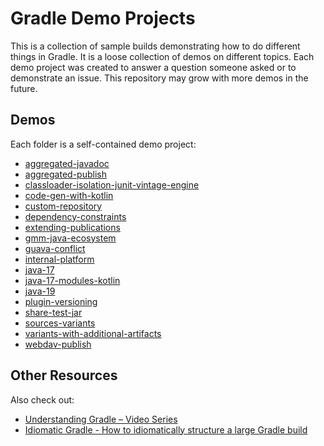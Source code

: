 # Gradle Demo Projects

This is a collection of sample builds demonstrating how to do different things in Gradle.
It is a loose collection of demos on different topics.
Each demo project was created to answer a question someone asked or to demonstrate an issue.
This repository may grow with more demos in the future.

## Demos

Each folder is a self-contained demo project:

- [aggregated-javadoc](aggregated-javadoc)
- [aggregated-publish](aggregated-publish)
- [classloader-isolation-junit-vintage-engine](classloader-isolation-junit-vintage-engine)
- [code-gen-with-kotlin](code-gen-with-kotlin)
- [custom-repository](custom-repository)
- [dependency-constraints](dependency-constraints)
- [extending-publications](extending-publications)
- [gmm-java-ecosystem](gmm-java-ecosystem)
- [guava-conflict](guava-conflict)
- [internal-platform](internal-platform)
- [java-17](java-17)
- [java-17-modules-kotlin](java-17-modules-kotlin)
- [java-19](java-19)
- [plugin-versioning](plugin-versioning)
- [share-test-jar](share-test-jar)
- [sources-variants](sources-variants)
- [variants-with-additional-artifacts](variants-with-additional-artifacts)
- [webdav-publish](webdav-publish)

## Other Resources

Also check out:
- [Understanding Gradle – Video Series](https://github.com/jjohannes/understanding-gradle)
- [Idiomatic Gradle - How to idiomatically structure a large Gradle build](https://github.com/jjohannes/idiomatic-gradle)
